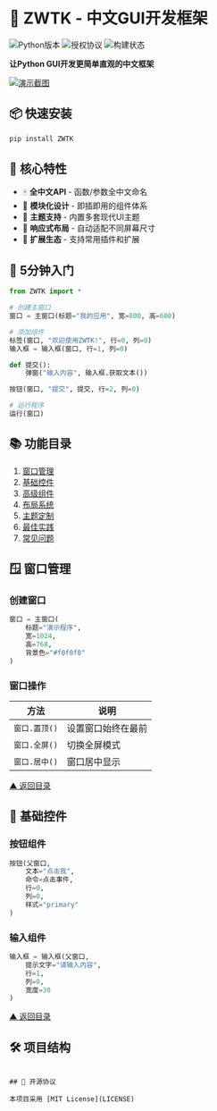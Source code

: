 # 🚀 ZWTK - 中文GUI开发框架

![Python版本](https://img.shields.io/badge/python-3.6%2B-blue)
![授权协议](https://img.shields.io/badge/license-MIT-green)
![构建状态](https://img.shields.io/badge/build-passing-brightgreen)

**让Python GUI开发更简单直观的中文框架**

[![演示截图](https://placehold.co/600x400?text=GUI+Demo)](demo.jpg)

## 📦 快速安装

```bash
pip install ZWTK
```

## 🎯 核心特性

- 🀄 **全中文API** - 函数/参数全中文命名
- 🧩 **模块化设计** - 即插即用的组件体系
- 🎨 **主题支持** - 内置多套现代UI主题
- 📱 **响应式布局** - 自动适配不同屏幕尺寸
- 🔌 **扩展生态** - 支持常用插件和扩展

## 🚀 5分钟入门

```python
from ZWTK import *

# 创建主窗口
窗口 = 主窗口(标题="我的应用", 宽=800, 高=600)

# 添加组件
标签(窗口, "欢迎使用ZWTK!", 行=0, 列=0)
输入框 = 输入框(窗口, 行=1, 列=0)

def 提交():
    弹窗("输入内容", 输入框.获取文本())

按钮(窗口, "提交", 提交, 行=2, 列=0)

# 运行程序
运行(窗口)
```

## 📚 功能目录

1. [窗口管理](#窗口管理)
2. [基础控件](#基础控件)
3. [高级组件](#高级组件)
4. [布局系统](#布局系统)
5. [主题定制](#主题定制)
6. [最佳实践](#最佳实践)
7. [常见问题](#常见问题)

## 🪟 窗口管理

### 创建窗口
```python
窗口 = 主窗口(
    标题="演示程序",
    宽=1024,
    高=768,
    背景色="#f0f0f0"
)
```

### 窗口操作
| 方法                | 说明                 |
|---------------------|----------------------|
| `窗口.置顶()`       | 设置窗口始终在最前   |
| `窗口.全屏()`       | 切换全屏模式         |
| `窗口.居中()`       | 窗口居中显示         |

[▲ 返回目录](#功能目录)

## 🧩 基础控件

### 按钮组件
```python
按钮(父窗口, 
    文本="点击我", 
    命令=点击事件,
    行=0, 
    列=0,
    样式="primary"
)
```

### 输入组件
```python
输入框 = 输入框(父窗口,
    提示文字="请输入内容",
    行=1,
    列=0,
    宽度=30
)
```

[▲ 返回目录](#功能目录)

## 🛠️ 项目结构

```

## 📜 开源协议

本项目采用 [MIT License](LICENSE)
